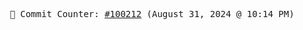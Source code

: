 <p align="center">
    <samp>
        📮 Commit Counter: <a href="https://github.com/Javascript-void0/Javascript-void0/commits/main">#100212</a> (August 31, 2024 @ 10:14 PM)
    </samp>
</p>